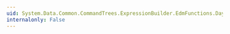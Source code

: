 ```yaml
---
uid: System.Data.Common.CommandTrees.ExpressionBuilder.EdmFunctions.Day(System.Data.Common.CommandTrees.DbExpression)
internalonly: False
---
```

